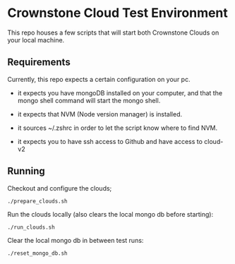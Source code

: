 # Crownstone Cloud Test Environment

This repo houses a few scripts that will start both Crownstone Clouds on your local machine.

## Requirements

Currently, this repo expects a certain configuration on your pc.

- it expects you have mongoDB installed on your computer, and that the mongo shell command will start the mongo shell.

- it expects that NVM (Node version manager) is installed.

- it sources ~/.zshrc in order to let the script know where to find NVM.

- it expects you to have ssh access to Github and have access to cloud-v2

## Running

Checkout and configure the clouds;

```angular2html
./prepare_clouds.sh
```

Run the clouds locally (also clears the local mongo db before starting):

```angular2html
./run_clouds.sh
```

Clear the local mongo db in between test runs:

```angular2html
./reset_mongo_db.sh
```